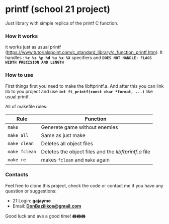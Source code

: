 # printf (school 21 project)

Just library with simple replica of the printf C function.

### How it works

it works just as usual printf (https://www.tutorialspoint.com/c_standard_library/c_function_printf.htm).
It handles : **``%c %s %p %d %u %x %X``** specifiers and **``DOES NOT HANDLE: FLAGS WIDTH PRECISION AND LENGTH``**


### How to use

First things first you need to make the libftprintf.a. And after this you can link lib to you project and use **``int ft_printf(const char *format, ...)``** like usual printf.

All of makefile rules:

| Rule | Function |
| - | - |
| ``make`` | Generete game without enemies |
| ``make all`` | Same as just make |
| ``make clean`` | Deletes all object files |
| ``make fclean`` | Deletes the object files and the _libftprintf.a_ file |
| ``make re`` | makes ``fclean`` and ``make`` again |

### Contacts
Feel free to clone this project, check the code or contact me if you have any question or suggestions:

* 21 Login:   **gajayme**
* Email:    **DonBazilikos@gmail.com**

Good luck and ave a good time! 🖨🖨🖨

